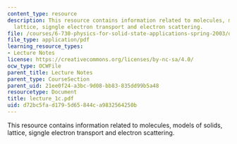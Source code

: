 ```yaml
---
content_type: resource
description: This resource contains information related to molecules, models of solids,
  lattice, signgle electron transport and electron scattering.
file: /courses/6-730-physics-for-solid-state-applications-spring-2003/d72bc5fad1795d65844ca9832564250b_lecture_1c.pdf
file_type: application/pdf
learning_resource_types:
- Lecture Notes
license: https://creativecommons.org/licenses/by-nc-sa/4.0/
ocw_type: OCWFile
parent_title: Lecture Notes
parent_type: CourseSection
parent_uid: 21ee0f24-a3bc-9d08-bb83-835dd99b5a48
resourcetype: Document
title: lecture_1c.pdf
uid: d72bc5fa-d179-5d65-844c-a9832564250b
---
```

This resource contains information related to molecules, models of solids, lattice, signgle electron transport and electron scattering.